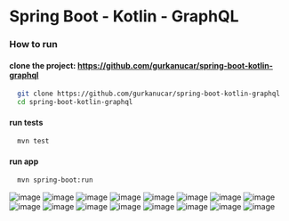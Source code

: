 # Spring Boot - Kotlin - GraphQL


### How to run

#### clone the project: https://github.com/gurkanucar/spring-boot-kotlin-graphql

```bash
  git clone https://github.com/gurkanucar/spring-boot-kotlin-graphql
  cd spring-boot-kotlin-graphql
```
#### run tests


```bash
  mvn test
```

#### run app

```bash
  mvn spring-boot:run
```

![image](./slides/Slide1.PNG)
![image](./slides/Slide2.PNG)
![image](./slides/Slide3.PNG)
![image](./slides/Slide4.PNG)
![image](./slides/Slide5.PNG)
![image](./slides/Slide6.PNG)
![image](./slides/Slide7.PNG)
![image](./slides/Slide8.PNG)
![image](./slides/Slide9.PNG)
![image](./slides/Slide10.PNG)
![image](./slides/Slide11.PNG)
![image](./slides/Slide12.PNG)
![image](./slides/Slide13.PNG)
![image](./slides/Slide14.PNG)
![image](./slides/Slide15.PNG)
![image](./slides/Slide16.PNG)
